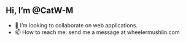 ## Hi, I’m @CatW-M

- 💞️ I’m looking to collaborate on web applications.
- 📫 How to reach me: send me a message at wheelermushlin.com

<!---
CatW-M/CatW-M is a ✨ special ✨ repository because its `README.md` (this file) appears on your GitHub profile.
You can click the Preview link to take a look at your changes.
--->
